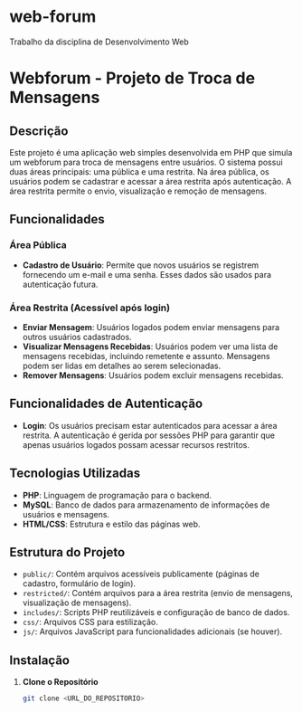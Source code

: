 # web-forum
Trabalho da disciplina de Desenvolvimento Web

# Webforum - Projeto de Troca de Mensagens

## Descrição

Este projeto é uma aplicação web simples desenvolvida em PHP que simula um webforum para troca de mensagens entre usuários. O sistema possui duas áreas principais: uma pública e uma restrita. Na área pública, os usuários podem se cadastrar e acessar a área restrita após autenticação. A área restrita permite o envio, visualização e remoção de mensagens.

## Funcionalidades

### Área Pública

- **Cadastro de Usuário**: Permite que novos usuários se registrem fornecendo um e-mail e uma senha. Esses dados são usados para autenticação futura.

### Área Restrita (Acessível após login)

- **Enviar Mensagem**: Usuários logados podem enviar mensagens para outros usuários cadastrados.
- **Visualizar Mensagens Recebidas**: Usuários podem ver uma lista de mensagens recebidas, incluindo remetente e assunto. Mensagens podem ser lidas em detalhes ao serem selecionadas.
- **Remover Mensagens**: Usuários podem excluir mensagens recebidas.

## Funcionalidades de Autenticação

- **Login**: Os usuários precisam estar autenticados para acessar a área restrita. A autenticação é gerida por sessões PHP para garantir que apenas usuários logados possam acessar recursos restritos.

## Tecnologias Utilizadas

- **PHP**: Linguagem de programação para o backend.
- **MySQL**: Banco de dados para armazenamento de informações de usuários e mensagens.
- **HTML/CSS**: Estrutura e estilo das páginas web.

## Estrutura do Projeto

- `public/`: Contém arquivos acessíveis publicamente (páginas de cadastro, formulário de login).
- `restricted/`: Contém arquivos para a área restrita (envio de mensagens, visualização de mensagens).
- `includes/`: Scripts PHP reutilizáveis e configuração de banco de dados.
- `css/`: Arquivos CSS para estilização.
- `js/`: Arquivos JavaScript para funcionalidades adicionais (se houver).

## Instalação

1. **Clone o Repositório**

   ```bash
   git clone <URL_DO_REPOSITORIO>

